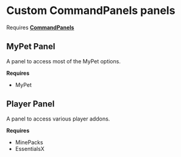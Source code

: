 # Custom CommandPanels panels

Requires __[CommandPanels](https://www.spigotmc.org/resources/command-panels-custom-guis.67788/)__

## MyPet Panel

A panel to access most of the MyPet options.

__Requires__

- MyPet

## Player Panel

A panel to access various player addons.

__Requires__

- MinePacks
- EssentialsX